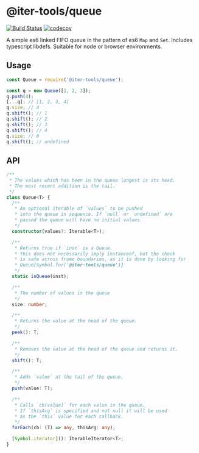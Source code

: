 # @iter-tools/queue

[![Build Status](https://travis-ci.org/iter-tools/queue.svg?branch=trunk)](https://travis-ci.org/iter-tools/queue)
[![codecov](https://codecov.io/gh/iter-tools/queue/branch/trunk/graph/badge.svg)](https://codecov.io/gh/iter-tools/queue)

A simple es6 linked FIFO queue in the pattern of es6 `Map` and `Set`. Includes typescript libdefs. Suitable for node or browser environments.

## Usage

```js
const Queue = require('@iter-tools/queue');

const q = new Queue([1, 2, 3]);
q.push(4);
[...q]; // [1, 2, 3, 4]
q.size; // 4
q.shift(); // 1
q.shift(); // 2
q.shift(); // 3
q.shift(); // 4
q.size; // 0
q.shift(); // undefined
```

## API

```ts
/**
 * The values which has been in the queue longest is its head.
 * The most recent addition is the tail.
 */
class Queue<T> {
  /**
   * An optional iterable of `values` to be pushed
   * into the queue in sequence. If `null` or `undefined` are
   * passed the queue will have no initial values.
   */
  constructor(values?: Iterable<T>);

  /**
   * Returns true if `inst` is a Queue.
   * This does not necessarily imply instanceof, but the check
   * is safe across frame boundaries, as it is done by looking for
   * Queue[Symbol.for('@iter-tools/queue')]
   */
  static isQueue(inst);

  /**
   * The number of values in the queue
   */
  size: number;

  /**
   * Returns the value at the head of the queue.
   */
  peek(): T;

  /**
   * Removes the value at the head of the queue and returns it.
   */
  shift(): T;

  /**
   * Adds `value` at the tail of the queue.
   */
  push(value: T);

  /**
   * Calls `cb(value)` for each value in the queue.
   * If `thisArg` is specified and not null it will be used
   * as the `this` value for each callback.
   */
  forEach(cb: (T) => any, thisArg: any);

  [Symbol.iterator](): IterableIterator<T>;
}
```
